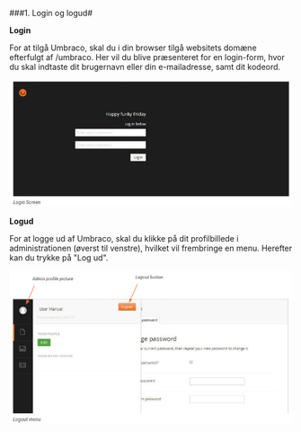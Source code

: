 ###1. Login og logud#

**Login**

For at tilgå Umbraco, skal du i din browser tilgå websitets domæne efterfulgt af /umbraco. Her vil du blive præsenteret for en login-form, hvor du skal indtaste dit brugernavn eller din e-mailadresse, samt dit kodeord.

![loginScreen.jpg](images/loginScreen.jpg)

**Logud**

For at logge ud af Umbraco, skal du klikke på dit profilbillede i administrationen (øverst til venstre), hvilket vil frembringe en menu. Herefter kan du trykke på "Log ud".

![logout.jpg](images/logout.jpg)
